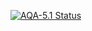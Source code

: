 [![AQA-5.1 Status](https://github.com/Slaywerz/aqa-5.1/workflows/Master/badge.svg)](https://github.com/Slaywerz/aqa-5.1/actions)
